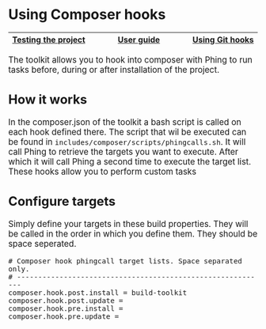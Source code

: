 # Using Composer hooks

<big><table><thead><tr><th nowrap> [Testing the project](./testing-project.md#testing-the-project) </th><th width="100%" align="center"> [User guide](../README.md#user-guide) </th><th nowrap> [Using Git hooks](./git-hooks.md#using-git-hooks) </th></tr></thead></table>

The toolkit allows you to hook into composer with Phing to run tasks
before, during or after installation of the project.

## How it works

In the composer.json of the toolkit a bash script is called on each
hook defined there. The script that wil be executed can be found in
`includes/composer/scripts/phingcalls.sh`. It will call Phing to
retrieve the targets you want to execute. After which it will call Phing
a second time to execute the target list. These hooks allow you to
perform custom tasks

## Configure targets

Simply define your targets in these build properties. They will be
called in the order in which you define them. They should be space
seperated.

```props
# Composer hook phingcall target lists. Space separated only.
# -----------------------------------------------------------
composer.hook.post.install = build-toolkit
composer.hook.post.update =
composer.hook.pre.install =
composer.hook.pre.update =
```